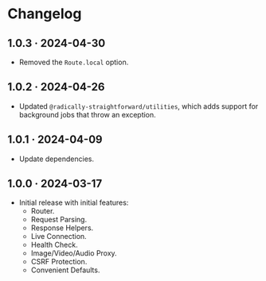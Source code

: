 # Changelog

## 1.0.3 · 2024-04-30

- Removed the `Route.local` option.

## 1.0.2 · 2024-04-26

- Updated `@radically-straightforward/utilities`, which adds support for background jobs that throw an exception.

## 1.0.1 · 2024-04-09

- Update dependencies.

## 1.0.0 · 2024-03-17

- Initial release with initial features:
  - Router.
  - Request Parsing.
  - Response Helpers.
  - Live Connection.
  - Health Check.
  - Image/Video/Audio Proxy.
  - CSRF Protection.
  - Convenient Defaults.
